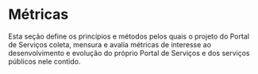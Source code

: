 # Métricas

Esta seção define os princípios e métodos pelos quais o projeto do Portal de Serviços coleta, mensura e avalia métricas de interesse ao desenvolvimento e evolução do próprio Portal de Serviços e dos serviços públicos nele contido.

